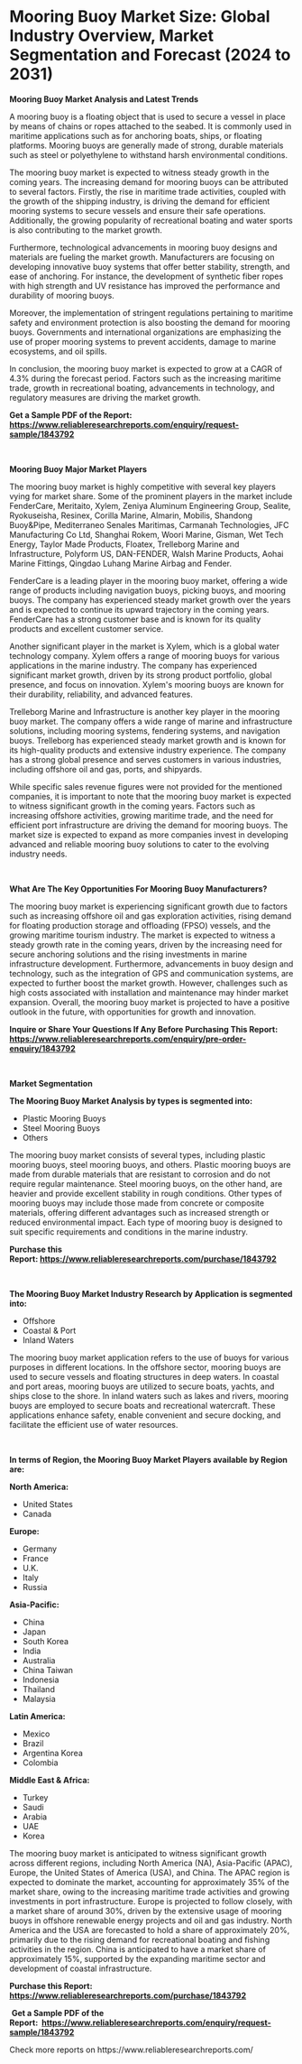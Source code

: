 <p><h1>Mooring Buoy Market Size: Global Industry Overview, Market Segmentation and Forecast (2024 to 2031)</h1></p><p><strong>Mooring Buoy Market Analysis and Latest Trends</strong></p>
<p><p>A mooring buoy is a floating object that is used to secure a vessel in place by means of chains or ropes attached to the seabed. It is commonly used in maritime applications such as for anchoring boats, ships, or floating platforms. Mooring buoys are generally made of strong, durable materials such as steel or polyethylene to withstand harsh environmental conditions.</p><p>The mooring buoy market is expected to witness steady growth in the coming years. The increasing demand for mooring buoys can be attributed to several factors. Firstly, the rise in maritime trade activities, coupled with the growth of the shipping industry, is driving the demand for efficient mooring systems to secure vessels and ensure their safe operations. Additionally, the growing popularity of recreational boating and water sports is also contributing to the market growth.</p><p>Furthermore, technological advancements in mooring buoy designs and materials are fueling the market growth. Manufacturers are focusing on developing innovative buoy systems that offer better stability, strength, and ease of anchoring. For instance, the development of synthetic fiber ropes with high strength and UV resistance has improved the performance and durability of mooring buoys.</p><p>Moreover, the implementation of stringent regulations pertaining to maritime safety and environment protection is also boosting the demand for mooring buoys. Governments and international organizations are emphasizing the use of proper mooring systems to prevent accidents, damage to marine ecosystems, and oil spills.</p><p>In conclusion, the mooring buoy market is expected to grow at a CAGR of 4.3% during the forecast period. Factors such as the increasing maritime trade, growth in recreational boating, advancements in technology, and regulatory measures are driving the market growth.</p></p>
<p><strong>Get a Sample PDF of the Report:&nbsp; <a href="https://www.reliableresearchreports.com/enquiry/request-sample/1843792">https://www.reliableresearchreports.com/enquiry/request-sample/1843792</a></strong></p>
<p>&nbsp;</p>
<p><strong>Mooring Buoy Major Market Players</strong></p>
<p><p>The mooring buoy market is highly competitive with several key players vying for market share. Some of the prominent players in the market include FenderCare, Meritaito, Xylem, Zeniya Aluminum Engineering Group, Sealite, Ryokuseisha, Resinex, Corilla Marine, Almarin, Mobilis, Shandong Buoy&Pipe, Mediterraneo Senales Maritimas, Carmanah Technologies, JFC Manufacturing Co Ltd, Shanghai Rokem, Woori Marine, Gisman, Wet Tech Energy, Taylor Made Products, Floatex, Trelleborg Marine and Infrastructure, Polyform US, DAN-FENDER, Walsh Marine Products, Aohai Marine Fittings, Qingdao Luhang Marine Airbag and Fender.</p><p>FenderCare is a leading player in the mooring buoy market, offering a wide range of products including navigation buoys, picking buoys, and mooring buoys. The company has experienced steady market growth over the years and is expected to continue its upward trajectory in the coming years. FenderCare has a strong customer base and is known for its quality products and excellent customer service.</p><p>Another significant player in the market is Xylem, which is a global water technology company. Xylem offers a range of mooring buoys for various applications in the marine industry. The company has experienced significant market growth, driven by its strong product portfolio, global presence, and focus on innovation. Xylem's mooring buoys are known for their durability, reliability, and advanced features.</p><p>Trelleborg Marine and Infrastructure is another key player in the mooring buoy market. The company offers a wide range of marine and infrastructure solutions, including mooring systems, fendering systems, and navigation buoys. Trelleborg has experienced steady market growth and is known for its high-quality products and extensive industry experience. The company has a strong global presence and serves customers in various industries, including offshore oil and gas, ports, and shipyards.</p><p>While specific sales revenue figures were not provided for the mentioned companies, it is important to note that the mooring buoy market is expected to witness significant growth in the coming years. Factors such as increasing offshore activities, growing maritime trade, and the need for efficient port infrastructure are driving the demand for mooring buoys. The market size is expected to expand as more companies invest in developing advanced and reliable mooring buoy solutions to cater to the evolving industry needs.</p></p>
<p>&nbsp;</p>
<p><strong>What Are The Key Opportunities For Mooring Buoy Manufacturers?</strong></p>
<p><p>The mooring buoy market is experiencing significant growth due to factors such as increasing offshore oil and gas exploration activities, rising demand for floating production storage and offloading (FPSO) vessels, and the growing maritime tourism industry. The market is expected to witness a steady growth rate in the coming years, driven by the increasing need for secure anchoring solutions and the rising investments in marine infrastructure development. Furthermore, advancements in buoy design and technology, such as the integration of GPS and communication systems, are expected to further boost the market growth. However, challenges such as high costs associated with installation and maintenance may hinder market expansion. Overall, the mooring buoy market is projected to have a positive outlook in the future, with opportunities for growth and innovation.</p></p>
<p><strong>Inquire or Share Your Questions If Any Before Purchasing This Report: <a href="https://www.reliableresearchreports.com/enquiry/pre-order-enquiry/1843792">https://www.reliableresearchreports.com/enquiry/pre-order-enquiry/1843792</a></strong></p>
<p>&nbsp;</p>
<p><strong>Market Segmentation</strong></p>
<p><strong>The Mooring Buoy Market Analysis by types is segmented into:</strong></p>
<p><ul><li>Plastic Mooring Buoys</li><li>Steel Mooring Buoys</li><li>Others</li></ul></p>
<p><p>The mooring buoy market consists of several types, including plastic mooring buoys, steel mooring buoys, and others. Plastic mooring buoys are made from durable materials that are resistant to corrosion and do not require regular maintenance. Steel mooring buoys, on the other hand, are heavier and provide excellent stability in rough conditions. Other types of mooring buoys may include those made from concrete or composite materials, offering different advantages such as increased strength or reduced environmental impact. Each type of mooring buoy is designed to suit specific requirements and conditions in the marine industry.</p></p>
<p><strong>Purchase this Report:&nbsp;<a href="https://www.reliableresearchreports.com/purchase/1843792">https://www.reliableresearchreports.com/purchase/1843792</a></strong></p>
<p>&nbsp;</p>
<p><strong>The Mooring Buoy Market Industry Research by Application is segmented into:</strong></p>
<p><ul><li>Offshore</li><li>Coastal & Port</li><li>Inland Waters</li></ul></p>
<p><p>The mooring buoy market application refers to the use of buoys for various purposes in different locations. In the offshore sector, mooring buoys are used to secure vessels and floating structures in deep waters. In coastal and port areas, mooring buoys are utilized to secure boats, yachts, and ships close to the shore. In inland waters such as lakes and rivers, mooring buoys are employed to secure boats and recreational watercraft. These applications enhance safety, enable convenient and secure docking, and facilitate the efficient use of water resources.</p></p>
<p>&nbsp;</p>
<p><strong>In terms of Region, the Mooring Buoy Market Players available by Region are:</strong></p>
<p>
    <p> <strong> North America: </strong>
        <ul>
            <li>United States</li>
            <li>Canada</li>
        </ul>
        </p> 
    <p> <strong> Europe: </strong>
        <ul>
            <li>Germany</li>
            <li>France</li>
            <li>U.K.</li>
            <li>Italy</li>
            <li>Russia</li>
        </ul>
        </p> 
    <p> <strong> Asia-Pacific: </strong>
        <ul>
            <li>China</li>
            <li>Japan</li>
            <li>South Korea</li>
            <li>India</li>
            <li>Australia</li>
            <li>China Taiwan</li>
            <li>Indonesia</li>
            <li>Thailand</li>
            <li>Malaysia</li>
        </ul>
        </p> 
    <p> <strong> Latin America: </strong>
        <ul>
            <li>Mexico</li>
            <li>Brazil</li>
            <li>Argentina Korea</li>
            <li>Colombia</li>
        </ul>
        </p> 
    <p> <strong> Middle East & Africa: </strong>
        <ul>
            <li>Turkey</li>
            <li>Saudi</li>
            <li>Arabia</li>
            <li>UAE</li>
            <li>Korea</li>
        </ul>
    </p>
    </p>
<p><p>The mooring buoy market is anticipated to witness significant growth across different regions, including North America (NA), Asia-Pacific (APAC), Europe, the United States of America (USA), and China. The APAC region is expected to dominate the market, accounting for approximately 35% of the market share, owing to the increasing maritime trade activities and growing investments in port infrastructure. Europe is projected to follow closely, with a market share of around 30%, driven by the extensive usage of mooring buoys in offshore renewable energy projects and oil and gas industry. North America and the USA are forecasted to hold a share of approximately 20%, primarily due to the rising demand for recreational boating and fishing activities in the region. China is anticipated to have a market share of approximately 15%, supported by the expanding maritime sector and development of coastal infrastructure.</p></p>
<p><strong>Purchase this Report: <a href="https://www.reliableresearchreports.com/purchase/1843792">https://www.reliableresearchreports.com/purchase/1843792</a></strong></p>
<p>&nbsp;<strong>Get a Sample PDF of the Report:&nbsp;&nbsp;<a href="https://www.reliableresearchreports.com/enquiry/request-sample/1843792">https://www.reliableresearchreports.com/enquiry/request-sample/1843792</a></strong></p>
<p><strong></strong></p>
<p>Check more reports on https://www.reliableresearchreports.com/</p>